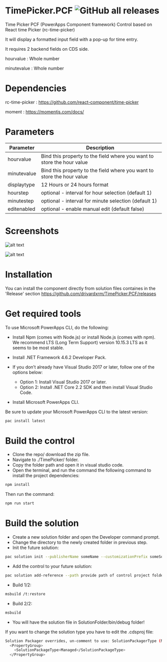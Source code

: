 # TimePicker.PCF ![GitHub all releases](https://img.shields.io/github/downloads/drivardxrm/TimePicker.PCF/total?style=plastic)
Time Picker PCF (PowerApps Component framework) Control based on React time Picker (rc-time-picker)

It will display a formatted input field with a pop-up for time entry.

It requires 2 backend fields on CDS side.

hourvalue : Whole number

minutevalue : Whole number


# Dependencies
rc-time-picker : https://github.com/react-component/time-picker

moment         : https://momentjs.com/docs/

# Parameters
| Parameter         | Description                                                                                  | 
|-------------------|----------------------------------------------------------------------------------------------|
| hourvalue         | Bind this property to the field where you want to store the hour value                       |         
| minutevalue       | Bind this property to the field where you want to store the hour value                       |         
| displaytype       | 12 Hours or 24 hours format                                                                  |   
| hourstep          | optional - interval for hour selection (default 1)                                                                  |   
| minutestep        | optional - interval for minute selection (default 1)                                                                  |   
| editenabled       | optional - enable manual edit (default false)                                                                  |   



# Screenshots
![alt text](https://github.com/drivardxrm/TimePicker.PCF/blob/master/timepicker.png?raw=true)

![alt text](https://github.com/drivardxrm/TimePicker.PCF/blob/master/timepicker_pcf.gif?raw=true)


# Installation
You can install the component directly from solution files containes in the 'Release' section
https://github.com/drivardxrm/TimePicker.PCF/releases

# Get required tools

To use Microsoft PowerApps CLI, do the following:

* Install Npm (comes with Node.js) or install Node.js (comes with npm). We recommend LTS (Long Term Support) version 10.15.3 LTS as it seems to be most stable.

* Install .NET Framework 4.6.2 Developer Pack.

* If you don’t already have Visual Studio 2017 or later, follow one of the options below:

  * Option 1: Install Visual Studio 2017 or later.
  * Option 2: Install .NET Core 2.2 SDK and then install Visual Studio Code.
* Install Microsoft PowerApps CLI.

Be sure to update your Microsoft PowerApps CLI to the latest version: 
```bash
pac install latest
```
# Build the control

* Clone the repo/ download the zip file.
* Navigate to ./TimePicker/ folder.
* Copy the folder path and open it in visual studio code.
* Open the terminal, and run the command the following command to install the project dependencies:
```bash
npm install
```
Then run the command:
```bash
npm run start
```
# Build the solution

* Create a new solution folder and open the Developer command prompt.
* Change the directory to the newly created folder in previous step.
* Init the future solution:
```bash
pac solution init --publisherName someName --customizationPrefix someSolutionPrefix
``` 
* Add the control to your future solution:
```bash
pac solution add-reference --path provide path of control project folder where the pcf.proj is available
``` 
* Build 1/2:
```bash
msbuild /t:restore
``` 
* Build 2/2:
```bash
msbuild
``` 
* You will have the solution file in SolutionFolder/bin/debug folder!

If you want to change the solution type you have to edit the .cdsproj file:
```bash
Solution Packager overrides, un-comment to use: SolutionPackagerType (Managed, Unmanaged, Both)
  <PropertyGroup>
    <SolutionPackageType>Managed</SolutionPackageType>
  </PropertyGroup>

  ```
